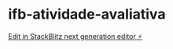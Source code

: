 # ifb-atividade-avaliativa

[Edit in StackBlitz next generation editor ⚡️](https://stackblitz.com/~/github.com/KauaNca/ifb-atividade-avaliativa)